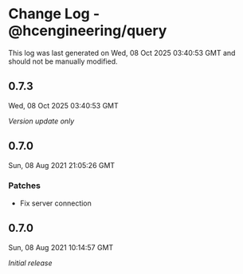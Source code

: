 # Change Log - @hcengineering/query

This log was last generated on Wed, 08 Oct 2025 03:40:53 GMT and should not be manually modified.

## 0.7.3
Wed, 08 Oct 2025 03:40:53 GMT

_Version update only_

## 0.7.0
Sun, 08 Aug 2021 21:05:26 GMT

### Patches

- Fix server connection

## 0.7.0
Sun, 08 Aug 2021 10:14:57 GMT

_Initial release_

